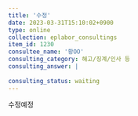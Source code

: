 ```yaml
---
title: '수정'
date: 2023-03-31T15:10:02+0900
type: online
collection: eplabor_consultings
item_id: 1230
consultee_name: '황OO'
consulting_category: 해고/징계/인사 등
consulting_answer: |
    
consulting_status: waiting
---
```


수정예정
